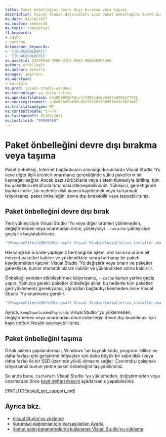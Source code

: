 ```yaml
---
title: Paket önbelleğini devre dışı bırakma veya taşıma
description: Visual Studio dağıtımları için paket önbelleğini devre dışı bırakma, etkinleştirme veya taşıma hakkında bilgi edinin.
ms.date: 04/14/2017
ms.custom: seodec18
ms.topic: conceptual
f1_keywords:
- cache
- nocache
helpviewer_keywords:
- '{{PLACEHOLDER}}'
- '{{PLACEHOLDER}}'
ms.assetid: 2429993A-3F0E-41C5-9562-FEA6AE994440
author: ornellaalt
ms.author: ornella
manager: jmartens
ms.workload:
- multiple
ms.prod: visual-studio-windows
ms.technology: vs-installation
ms.openlocfilehash: e328bf8420f9cc7cf207ede6b6447ed291b77745
ms.sourcegitcommit: ae6d47b09a439cd0e13180f5e89510e3e347fd47
ms.translationtype: MT
ms.contentlocale: tr-TR
ms.lasthandoff: 02/08/2021
ms.locfileid: "99949460"
---
```

# <a name="disable-or-move-the-package-cache"></a>Paket önbelleğini devre dışı bırakma veya taşıma

Paket önbelleği, Internet bağlantınızın olmadığı durumlarda Visual Studio 'Yu veya diğer ilgili ürünleri onarmanız gerektiğinde yüklü paketlerin bir kaynağını sağlar. Ancak bazı sürücülerle veya sistem kümesiyle birlikte, tüm bu paketlerin etrafında tutulması istemeyebilirsiniz.
Yükleyici, gerektiğinde bunları indirir, bu nedenle disk alanını kaydetmek veya kurtarmak istiyorsanız, paket önbelleğini devre dışı bırakabilir veya taşıyabilirsiniz.

## <a name="disable-the-package-cache"></a>Paket önbelleğini devre dışı bırak

Yeni yükleyiciyle Visual Studio 'Yu veya diğer ürünleri yüklemeden, değiştirmeden veya onarmadan önce, yükleyiciyi `--nocache` yükleyiciye geçiş ile başlatabilirsiniz.

```cmd
"%ProgramFiles(x86)%\Microsoft Visual Studio\Installer\vs_installer.exe" --nocache
```

Herhangi bir üründe yaptığınız herhangi bir işlem, söz konusu ürüne ait mevcut paketleri kaldırır ve yüklendikten sonra herhangi bir paketi kaydetmekten kaçınır. Visual Studio 'Yu değiştirir veya onarır ve paketler gerekliyse, bunlar otomatik olarak indirilir ve yüklendikten sonra kaldırılır.

Önbelleği yeniden etkinleştirmek istiyorsanız, `--cache` bunun yerine geçiş yapın. Yalnızca gerekli paketler önbelleğe alınır, bu nedenle tüm paketleri geri yüklemeniz gerekiyorsa, ağınızdan bağlantıyı kesmeden önce Visual Studio 'Yu onarmanız gerekir.

```cmd
"%ProgramFiles(x86)%\Microsoft Visual Studio\Installer\vs_installer.exe" repair --passive --norestart --cache
```

Ayrıca, `KeepDownloadedPayloads` Visual Studio 'yu yüklemeden, değiştirmeden veya onarmadan önce önbelleğin devre dışı bırakılması için [kayıt defteri ilkesini](set-defaults-for-enterprise-deployments.md) ayarlayabilirsiniz.

## <a name="move-the-package-cache"></a>Paket önbelleğini taşıma

Ortak sistem yapılandırması, Windows 'un kaynak kodu, program ikilileri ve daha fazlası gibi geliştirme ihtiyaçları için daha büyük bir sabit disk (veya daha fazla) ile bir SSD üzerinde yüklü olmasını sağlar. Çevrimdışı çalışmak istiyorsanız bunun yerine paket önbelleğini taşıyabilirsiniz.

Şu anda bunu, `CachePath` Visual Studio 'yu yüklemeden, değiştirmeden veya onarmadan önce [kayıt defteri ilkesini](set-defaults-for-enterprise-deployments.md) ayarlarsanız yapabilirsiniz.

[!INCLUDE[install_get_support_md](includes/install_get_support_md.md)]

## <a name="see-also"></a>Ayrıca bkz.

* [Visual Studio'yu yükleme](install-visual-studio.md)
* [Kurumsal dağıtımlar için Varsayılanları Ayarla](set-defaults-for-enterprise-deployments.md)
* [Komut satırı parametrelerini kullanarak Visual Studio'yu yükleme](use-command-line-parameters-to-install-visual-studio.md)
